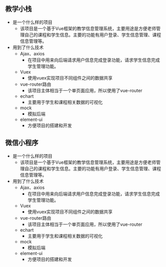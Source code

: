 ## 教学小栈
+ 是一个什么样的项目
    + 该项目是一个基于Vue框架的教学信息管理系统，主要用途是方便老师管理自己的课程和学生信息。主要的功能有用户登录、学生信息管理、课程信息管理等。
+ 用到了什么技术
    + Ajax、axios
        + 在项目中用来向后端请求用户信息完成登录功能，请求学生信息完成学生管理功能。
    + Vuex
        + 使用vuex实现项目不同组件之间的数据共享
    + vue-router路由
        + 该项目主体相当于一个单页面应用，所以使用了vue-router
    + echart
        + 主要用于学生和课程相关数据的可视化
    + mock
        + 模拟后端
    + element-ui
        + 方便项目的搭建和开发

## 微信小程序
+ 是一个什么样的项目
    + 该项目是一个基于Vue框架的教学信息管理系统，主要用途是方便老师管理自己的课程和学生信息。主要的功能有用户登录、学生信息管理、课程信息管理等。
+ 用到了什么技术
    + Ajax、axios
        + 在项目中用来向后端请求用户信息完成登录功能，请求学生信息完成学生管理功能。
    + Vuex
        + 使用vuex实现项目不同组件之间的数据共享
    + vue-router路由
        + 该项目主体相当于一个单页面应用，所以使用了vue-router
    + echart
        + 主要用于学生和课程相关数据的可视化
    + mock
        + 模拟后端
    + element-ui
        + 方便项目的搭建和开发
